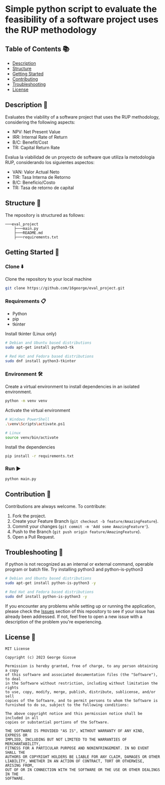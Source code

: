 # Simple python script to evaluate the feasibility of a software project uses the RUP methodology

## Table of Contents 📚
- [Description](#description)
- [Structure](#structure)
- [Getting Started](#getting-started)
- [Contributing](#contributing)
- [Troubleshooting](#troubleshooting)
- [License](#license)

## Description 📝

Evaluates the viability of a software project that uses the RUP methodology, considering the following aspects:
- NPV: Net Present Value
- IRR: Internal Rate of Return
- B/C: Benefit/Cost
- TR: Capital Return Rate

Evalua la viabilidad de un proyecto de software que utiliza la metodologia RUP, considerando los siguientes aspectos:
- VAN: Valor Actual Neto
- TIR: Tasa Interna de Retorno
- B/C: Beneficio/Costo
- TR: Tasa de retorno de capital

## Structure 📂

The repository is structured as follows:

```
───eval_project
    ├───main.py
    ├───README.md
    ├───requirements.txt

```

## Getting Started 🚀

### Clone ⬇️

Clone the repository to your local machine

```bash
git clone https://github.com/16george/eval_project.git
```

### Requirements 📋

- Python
- pip
- tkinter

Install tkinter (Linux only)

```bash
# Debian and Ubuntu based distributions
sudo apt-get install python3-tk
```

```bash
# Red Hat and Fedora based distributions
sudo dnf install python3-tkinter
```

### Environment 🛠️

Create a virtual environment to install dependencies in an isolated environment.

```bash
python -m venv venv
```

Activate the virtual environment

```bash
# Windows PowerShell
.\venv\Scripts\activate.ps1
```
```bash
# Linux
source venv/bin/activate
```

Install the dependencies
```bash
pip install -r requirements.txt
```

### Run ▶️

```python
python main.py
```

## Contribution 🤝

Contributions are always welcome. To contribute:

1. Fork the project.
2. Create your Feature Branch (`git checkout -b feature/AmazingFeature`).
3. Commit your changes (`git commit -m 'Add some AmazingFeature'`).
4. Push to the Branch (`git push origin feature/AmazingFeature`).
5. Open a Pull Request.

## Troubleshooting 🔧

if python is not recognized as an internal or external command, operable program or batch file. Try installing python3 and python-is-python3

```bash
# Debian and Ubuntu based distributions
sudo apt-get install python-is-python3 -y
```

```bash
# Red Hat and Fedora based distributions
sudo dnf install python-is-python3 -y
```

If you encounter any problems while setting up or running the application, please check the [Issues](https://github.com/16george/eval_project/issues) section of this repository to see if your issue has already been addressed. If not, feel free to open a new issue with a description of the problem you're experiencing.

## License 📄
```
MIT License

Copyright (c) 2023 George Giosue

Permission is hereby granted, free of charge, to any person obtaining a copy
of this software and associated documentation files (the "Software"), to deal
in the Software without restriction, including without limitation the rights
to use, copy, modify, merge, publish, distribute, sublicense, and/or sell
copies of the Software, and to permit persons to whom the Software is
furnished to do so, subject to the following conditions:

The above copyright notice and this permission notice shall be included in all
copies or substantial portions of the Software.

THE SOFTWARE IS PROVIDED "AS IS", WITHOUT WARRANTY OF ANY KIND, EXPRESS OR
IMPLIED, INCLUDING BUT NOT LIMITED TO THE WARRANTIES OF MERCHANTABILITY,
FITNESS FOR A PARTICULAR PURPOSE AND NONINFRINGEMENT. IN NO EVENT SHALL THE
AUTHORS OR COPYRIGHT HOLDERS BE LIABLE FOR ANY CLAIM, DAMAGES OR OTHER
LIABILITY, WHETHER IN AN ACTION OF CONTRACT, TORT OR OTHERWISE, ARISING FROM,
OUT OF OR IN CONNECTION WITH THE SOFTWARE OR THE USE OR OTHER DEALINGS IN THE
SOFTWARE.
```